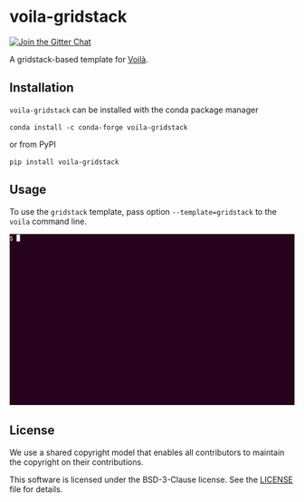 # voila-gridstack

[![Join the Gitter Chat](https://badges.gitter.im/Join%20Chat.svg)](https://gitter.im/QuantStack/Lobby?utm_source=badge&utm_medium=badge&utm_campaign=pr-badge&utm_content=badge)

A gridstack-based template for [Voilà](https://github.com/voila-gridstack/voila/).

## Installation

`voila-gridstack` can be installed with the conda package manager

```
conda install -c conda-forge voila-gridstack
```

or from PyPI

```
pip install voila-gridstack
```

## Usage

To use the `gridstack` template, pass option `--template=gridstack` to the `voila` command line.

![voila-gridstack](voila-gridstack.gif)

## License

We use a shared copyright model that enables all contributors to maintain the
copyright on their contributions.

This software is licensed under the BSD-3-Clause license. See the
[LICENSE](LICENSE) file for details.
